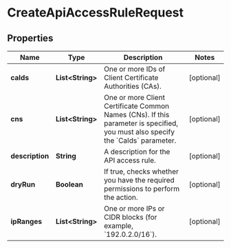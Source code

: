 

# CreateApiAccessRuleRequest


## Properties

| Name | Type | Description | Notes |
|------------ | ------------- | ------------- | -------------|
|**caIds** | **List&lt;String&gt;** | One or more IDs of Client Certificate Authorities (CAs). |  [optional] |
|**cns** | **List&lt;String&gt;** | One or more Client Certificate Common Names (CNs). If this parameter is specified, you must also specify the &#x60;CaIds&#x60; parameter. |  [optional] |
|**description** | **String** | A description for the API access rule. |  [optional] |
|**dryRun** | **Boolean** | If true, checks whether you have the required permissions to perform the action. |  [optional] |
|**ipRanges** | **List&lt;String&gt;** | One or more IPs or CIDR blocks (for example, &#x60;192.0.2.0/16&#x60;). |  [optional] |



